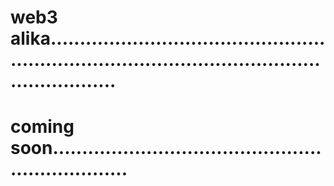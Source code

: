# web3 alika......................................................................................................................
# coming soon..................................................................
